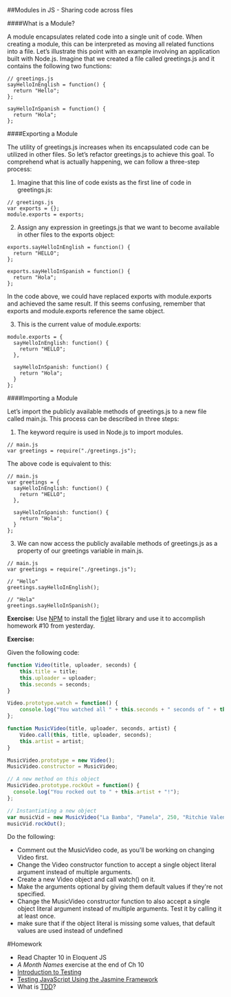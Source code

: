 ##Modules in JS - Sharing code across files

####What is a Module?

A module encapsulates related code into a single unit of code. When creating a module, this can be interpreted as moving all related functions into a file. Let’s illustrate this point with an example involving an application built with Node.js. Imagine that we created a file called greetings.js and it contains the following two functions:

```
// greetings.js
sayHelloInEnglish = function() {
  return "Hello";
};

sayHelloInSpanish = function() {
  return "Hola";
};
```

####Exporting a Module

The utility of greetings.js increases when its encapsulated code can be utilized in other files. So let’s refactor greetings.js to achieve this goal. To comprehend what is actually happening, we can follow a three-step process:

1) Imagine that this line of code exists as the first line of code in greetings.js:

```
// greetings.js
var exports = {};
module.exports = exports;
```

2) Assign any expression in greetings.js that we want to become available in other files to the exports object:

```
exports.sayHelloInEnglish = function() {
  return "HELLO";
};

exports.sayHelloInSpanish = function() {
  return "Hola";
};
```

In the code above, we could have replaced exports with module.exports and achieved the same result. If this seems confusing, remember that exports and module.exports reference the same object.

3) This is the current value of module.exports:

```
module.exports = {
  sayHelloInEnglish: function() {
    return "HELLO";
  },

  sayHelloInSpanish: function() {
    return "Hola";
  }
};
```

####Importing a Module

Let’s import the publicly available methods of greetings.js to a new file called main.js. This process can be described in three steps:

1) The keyword require is used in Node.js to import modules.

```
// main.js
var greetings = require("./greetings.js");
```

The above code is equivalent to this:

```
// main.js
var greetings = {
  sayHelloInEnglish: function() {
    return "HELLO";
  },

  sayHelloInSpanish: function() {
    return "Hola";
  }
};
```

3) We can now access the publicly available methods of greetings.js as a property of our greetings variable in main.js.

```
// main.js
var greetings = require("./greetings.js");

// "Hello"
greetings.sayHelloInEnglish();

// "Hola"
greetings.sayHelloInSpanish();

```
**Exercise:** Use [NPM](https://www.npmjs.com/) to install the [figlet](https://www.npmjs.com/package/figlet) library and use it to accomplish homework #10 from yesterday.

**Exercise:**

Given the following code:

```js
function Video(title, uploader, seconds) {
    this.title = title;
    this.uploader = uploader;
    this.seconds = seconds;
}

Video.prototype.watch = function() {
    console.log("You watched all " + this.seconds + " seconds of " + this.title);
};

function MusicVideo(title, uploader, seconds, artist) {
    Video.call(this, title, uploader, seconds);
    this.artist = artist;
}

MusicVideo.prototype = new Video();
MusicVideo.constructor = MusicVideo;

// A new method on this object
MusicVideo.prototype.rockOut = function() {
  console.log("You rocked out to " + this.artist + "!");
};

// Instantiating a new object
var musicVid = new MusicVideo("La Bamba", "Pamela", 250, "Ritchie Valens");
musicVid.rockOut();
```

Do the following:

* Comment out the MusicVideo code, as you'll be working on changing Video first.
* Change the Video constructor function to accept a single object literal argument instead of multiple arguments.
* Create a new Video object and call watch() on it.
* Make the arguments optional by giving them default values if they're not specified.
* Change the MusicVideo constructor function to also accept a single object literal argument instead of multiple arguments. Test it by calling it at least once.
* make sure that if the object literal is missing some values, that default values are used instead of undefined

#Homework

  * Read Chapter 10 in Eloquent JS
  * *A Month Names* exercise at the end of Ch 10
  * [Introduction to Testing](https://www.youtube.com/watch?v=HhwElTL-mdI)
  * [Testing JavaScript Using the Jasmine Framework](http://www.htmlgoodies.com/beyond/javascript/testing-javascript-using-the-jasmine-framework.html)
  * What is [TDD](https://en.wikipedia.org/wiki/Test-driven_development)?